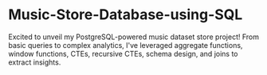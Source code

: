 # Music-Store-Database-using-SQL
Excited to unveil my PostgreSQL-powered music dataset store project! From basic queries to complex analytics, I've leveraged aggregate functions, window functions, CTEs, recursive CTEs, schema design, and joins to extract insights.
